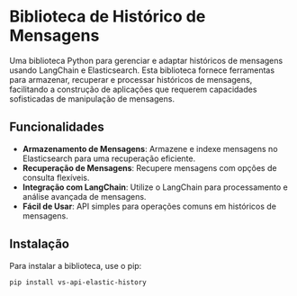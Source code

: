 # Biblioteca de Histórico de Mensagens

Uma biblioteca Python para gerenciar e adaptar históricos de mensagens usando LangChain e Elasticsearch. Esta biblioteca fornece ferramentas para armazenar, recuperar e processar históricos de mensagens, facilitando a construção de aplicações que requerem capacidades sofisticadas de manipulação de mensagens.

## Funcionalidades

- **Armazenamento de Mensagens**: Armazene e indexe mensagens no Elasticsearch para uma recuperação eficiente.
- **Recuperação de Mensagens**: Recupere mensagens com opções de consulta flexíveis.
- **Integração com LangChain**: Utilize o LangChain para processamento e análise avançada de mensagens.
- **Fácil de Usar**: API simples para operações comuns em históricos de mensagens.

## Instalação

Para instalar a biblioteca, use o pip:

```sh
pip install vs-api-elastic-history

